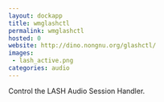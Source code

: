```yaml
---
layout: dockapp
title: wmglashctl
permalink: wmglashctl
hosted: 0
website: http://dino.nongnu.org/glashctl/
images:
 - lash_active.png
categories: audio
---
```

Control the LASH Audio Session Handler.

